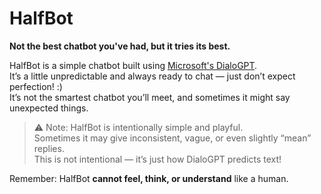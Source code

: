 # HalfBot

**Not the best chatbot you've had, but it tries its best.**  

HalfBot is a simple chatbot built using [Microsoft's DialoGPT](https://huggingface.co/microsoft/DialoGPT-medium).  
It’s a little unpredictable and always ready to chat — just don’t expect perfection! :)  
It’s not the smartest chatbot you’ll meet, and sometimes it might say unexpected things. 

> ⚠️ Note: HalfBot is intentionally simple and playful.  
> Sometimes it may give inconsistent, vague, or even slightly “mean” replies.  
> This is not intentional — it’s just how DialoGPT predicts text!

Remember: HalfBot **cannot feel, think, or understand** like a human.
